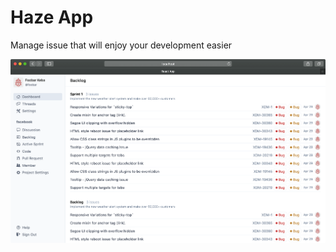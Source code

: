 # Haze App

Manage issue that will enjoy your development easier

![Haze App](docs/images/intro.png)
